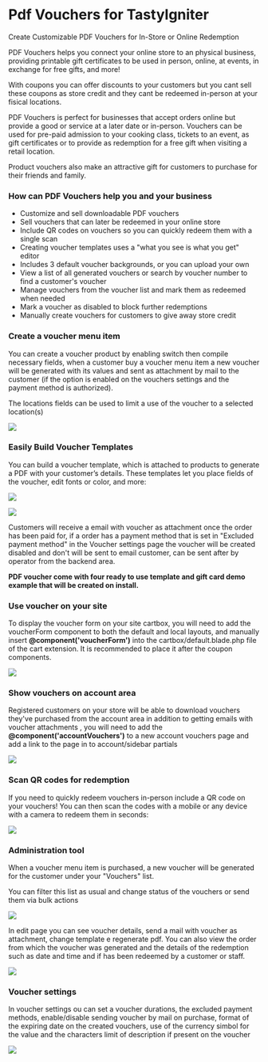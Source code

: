 # Pdf Vouchers for TastyIgniter

Create Customizable PDF Vouchers for In-Store or Online Redemption

PDF Vouchers helps you connect your online store to an physical business, providing printable gift certificates to be used in person, online, at events, in exchange for free gifts, and more!

With  coupons you can offer discounts to your customers but you cant sell these coupons as store credit and they cant be redeemed in-person at your fisical locations.

PDF  Vouchers is perfect for businesses that accept orders online but provide a good or service at a later date or in-person.
Vouchers can be used for pre-paid admission to your cooking class, tickets to an event, as gift certificates or to provide as redemption for a free gift when visiting a retail location.

Product vouchers also make an attractive gift for customers to purchase for their friends and family.

### How can PDF Vouchers help you and your business

- Customize and sell downloadable PDF vouchers
- Sell vouchers that can later be redeemed in your online store
- Include QR codes on vouchers so you can quickly redeem them with a single scan
- Creating voucher templates uses a "what you see is what you get" editor
- Includes 3 default voucher backgrounds, or you can upload your own
- View a list of all generated vouchers or search by voucher number to find a customer's voucher
- Manage vouchers from the voucher list and mark them as redeemed when needed
- Mark a voucher as disabled to block further redemptions
- Manually create vouchers for customers to give away store credit

### Create a voucher menu item

You can create a voucher product by enabling switch then compile necessary fields, when a customer buy a voucher menu item a new voucher will be generated with its values and sent as attachment by mail to the customer (if the option is enabled on the vouchers settings and the payment method is authorized).

The locations fields can be used to limit a use of the voucher to a selected location(s)

[![](https://raw.githubusercontent.com/Concreta09/tasty-pdf-voucher-doc/gh-pages/voucher_menu_item.png)](https://raw.githubusercontent.com/Concreta09/tasty-pdf-voucher-doc/gh-pages/voucher_menu_item.png)


### Easily Build Voucher Templates

You can build a voucher template, which is attached to products to generate a PDF with your customer’s details. These templates let you place fields of the voucher, edit fonts or color, and more:


[![](https://raw.githubusercontent.com/Concreta09/tasty-pdf-voucher-doc/gh-pages/voucher_template_editor_2.png)](https://raw.githubusercontent.com/Concreta09/tasty-pdf-voucher-doc/gh-pages/voucher_template_editor_2.png)

[![](https://raw.githubusercontent.com/Concreta09/tasty-pdf-voucher-doc/gh-pages/voucher_template_editor_1.png)](https://raw.githubusercontent.com/Concreta09/tasty-pdf-voucher-doc/gh-pages/voucher_template_editor_1.png)


Customers will receive a email with voucher as attachment once the order has been paid for, if a order has a payment method that is set in "Excluded payment method" in the Voucher settings page the voucher will be created disabled and don't will be sent to email customer, can be sent after by operator from the backend area.

**PDF voucher come with four ready to use template and gift card demo example that will be created on install.**

### Use voucher on your site

To display the voucher form on your site cartbox, you will need to add the voucherForm component to both the default and local layouts, and manually insert **@component('voucherForm')** into the cartbox/default.blade.php file of the cart extension. It is recommended to place it after the coupon components.

[![](https://raw.githubusercontent.com/Concreta09/tasty-pdf-voucher-doc/gh-pages/voucher_form_cartbox.png)](https://raw.githubusercontent.com/Concreta09/tasty-pdf-voucher-doc/gh-pages/voucher_form_cartbox.png)

### Show vouchers on account area

Registered customers on your store will be able to download vouchers they've purchased from the account area in addition to getting emails with voucher attachments , you will need to add the **@component('accountVouchers')** to a new account vouchers page and add a link to the page in to account/sidebar partials

[![](https://raw.githubusercontent.com/Concreta09/tasty-pdf-voucher-doc/gh-pages/account_vouchers.png)](https://raw.githubusercontent.com/Concreta09/tasty-pdf-voucher-doc/gh-pages/account_vouchers.png)

### Scan QR codes for redemption

If you need to quickly redeem vouchers in-person include a QR code on your vouchers!
You can then scan the codes with a mobile or any device with a camera to redeem them in seconds:

[![](https://raw.githubusercontent.com/Concreta09/tasty-pdf-voucher-doc/gh-pages/can_voucher.png)](https://raw.githubusercontent.com/Concreta09/tasty-pdf-voucher-doc/gh-pages/scan_voucher.png)

### Administration tool

When a voucher menu item is purchased, a new voucher will be generated for the customer under your "Vouchers" list.

You can filter this list as usual and change status of the vouchers or send them via bulk actions

[![](https://raw.githubusercontent.com/Concreta09/tasty-pdf-voucher-doc/gh-pages/voucher_list.png)](https://raw.githubusercontent.com/Concreta09/tasty-pdf-voucher-doc/gh-pages/voucher_list.png)

In edit page you can see voucher details, send a mail with voucher as attachment, change template e regenerate pdf.
You can also view the order from which the voucher was generated and the details of the redemption such as date and time and if has been redeemed by a customer or staff.

[![](https://raw.githubusercontent.com/Concreta09/tasty-pdf-voucher-doc/gh-pages/edit_voucher.png)](https://raw.githubusercontent.com/Concreta09/tasty-pdf-voucher-doc/gh-pages/edit_voucher.png)



### Voucher settings

In voucher settings ou can set a voucher durations, the excluded payment methods, enable/disable sending voucher by mail on purchase, format of the expiring date on the created vouchers, use of the currency simbol for the value and the characters limit of  description if present on the voucher

[![](https://raw.githubusercontent.com/Concreta09/tasty-pdf-voucher-doc/gh-pages/vouchers_settings.png)](https://raw.githubusercontent.com/Concreta09/tasty-pdf-voucher-doc/gh-pages/ouchers_settings.png)
